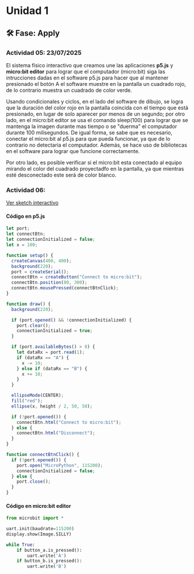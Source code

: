 # Unidad 1

## 🛠 Fase: Apply

### Actividad 05: 23/07/2025

El sistema físico interactivo que creamos une las aplicaciones **p5.js** y **micro:bit editor** para lograr que el computador (micro:bit) siga las intrucciones dadas en el software p5.js para hacer que al mantener presionado el botón A el software muestre en la pantalla un cuadrado rojo, de lo contrario muestra un cuadrado de color verde. 

Usando condicionales y ciclos, en el lado del software de dibujo, se logra que la duración del color rojo en la pantalla coincida con el tiempo que está presionado, en lugar de solo aparecer por menos de un segundo; por otro lado, en el micro:bit editor se usa el comando sleep(100) para lograr que se mantenga la imagen durante mas tiempo o se "duerma" el computador durante 100 milisegundos. De igual forma, se sabe que es necesario, conectar el micro:bit al p5.js para que pueda funcionar, ya que de lo contrario no detectaria el computador. Además, se hace uso de bibliotecas en el software para lograr que funcione correctamente.

Por otro lado, es posible verificar si el micro:bit esta conectado al equipo mirando el color del cuadrado proyectadfo en la pantalla, ya que mientras esté desconectado este será de color blanco.

### Actividad 06:

[Ver sketch interactivo](https://editor.p5js.org/Valengp2006/sketches/1b5wKQ4j7)

#### Código en p5.js

```javascript
let port;
let connectBtn;
let connectionInitialized = false;
let x = 100;

function setup() {
  createCanvas(400, 400);
  background(220);
  port = createSerial();
  connectBtn = createButton("Connect to micro:bit");
  connectBtn.position(80, 300);
  connectBtn.mousePressed(connectBtnClick);
}

function draw() {
  background(220);

  if (port.opened() && !connectionInitialized) {
    port.clear();
    connectionInitialized = true;
  }

  if (port.availableBytes() > 0) {
    let dataRx = port.read(1);
    if (dataRx == "A") {
      x -= 10;
    } else if (dataRx == "B") {
      x += 10;
    }
  }

  ellipseMode(CENTER);
  fill("red");
  ellipse(x, height / 2, 50, 50);

  if (!port.opened()) {
    connectBtn.html("Connect to micro:bit");
  } else {
    connectBtn.html("Disconnect");
  }
}

function connectBtnClick() {
  if (!port.opened()) {
    port.open("MicroPython", 115200);
    connectionInitialized = false;
  } else {
    port.close();
  }
}
```
#### Código en micro:bit editor

```python
from microbit import *

uart.init(baudrate=115200)
display.show(Image.SILLY)

while True:
    if button_a.is_pressed():
        uart.write('A')
    if button_b.is_pressed():
        uart.write('B')
```

